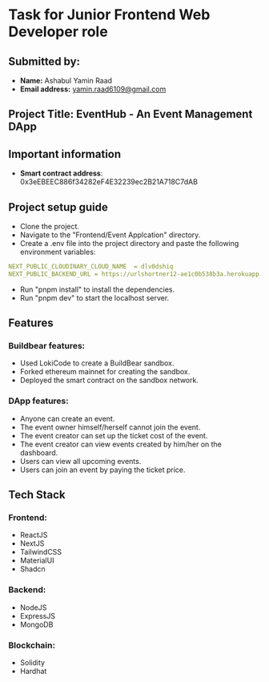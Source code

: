# Task for Junior Frontend Web Developer role

## Submitted by:

- **Name:** Ashabul Yamin Raad
- **Email address:** yamin.raad6109@gmail.com

## Project Title: EventHub - An Event Management DApp

## Important information

- **Smart contract address**: 0x3eEBEEC886f34282eF4E32239ec2B21A718C7dAB

## Project setup guide

- Clone the project.
- Navigate to the "Frontend/Event Applcation" directory.
- Create a .env file into the project directory and paste the following environment variables:

```yaml
NEXT_PUBLIC_CLOUDINARY_CLOUD_NAME  = dlv0dshiq
NEXT_PUBLIC_BACKEND_URL = https://urlshortner12-ae1c0b538b3a.herokuapp.com
```

- Run "pnpm install" to install the dependencies.
- Run "pnpm dev" to start the localhost server.

## Features

### Buildbear features:

- Used LokiCode to create a BuildBear sandbox.
- Forked ethereum mainnet for creating the sandbox.
- Deployed the smart contract on the sandbox network.

### DApp features:

- Anyone can create an event.
- The event owner himself/herself cannot join the event.
- The event creator can set up the ticket cost of the event.
- The event creator can view events created by him/her on the dashboard.
- Users can view all upcoming events.
- Users can join an event by paying the ticket price.

## Tech Stack

### Frontend:

- ReactJS
- NextJS
- TailwindCSS
- MaterialUI
- Shadcn

### Backend:

- NodeJS
- ExpressJS
- MongoDB

### Blockchain:

- Solidity
- Hardhat

```

```
